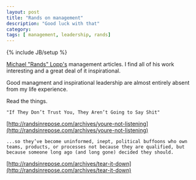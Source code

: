 ```yaml
---
layout: post
title: "Rands on management"
description: "Good luck with that"
category: 
tags: [ management, leadership, rands]
---
```

{% include JB/setup %}

[Michael "Rands" Lopp\'s](http://randsinrepose.com/archives/category/management/) management articles. I find all of his work interesting and a great deal of it inspirational.

Good managment and inspirational leadership are almost entirely absent from my life experience.

Read the things.

`"If They Don’t Trust You, They Aren’t Going to Say Shit"`

[http://randsinrepose.com/archives/youre-not-listening](http://randsinrepose.com/archives/youre-not-listening) 


`...so they’ve become uninformed, inept, political buffoons who own teams, products, or processes not because they are qualified, but because someone long ago (and long gone) decided they should.`

[http://randsinrepose.com/archives/tear-it-down](http://randsinrepose.com/archives/tear-it-down)
